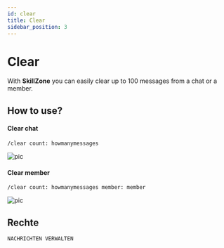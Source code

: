 ```yaml
---
id: clear
title: Clear
sidebar_position: 3
---
```


# Clear
With **SkillZone** you can easily clear up to 100 messages from a chat or a member.

## How to use?
#### Clear chat
`/clear count: howmanymessages`

![pic](/img/moderation_clear_chat.gif)

#### Clear member
`/clear count: howmanymessages member: member`

![pic](/img/moderation_clear_member.gif)

## Rechte
`NACHRICHTEN VERWALTEN`


